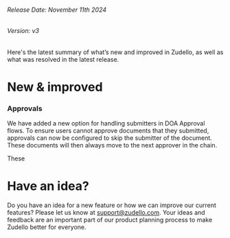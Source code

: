 ###### Release Date: November 11th 2024  
###### Version: v3

Here's the latest summary of what’s new and improved in Zudello, as well as what was resolved in the latest release.

# New & improved

### Approvals

We have added a new option for handling submitters in DOA Approval flows. To ensure users cannot  approve documents that they submitted, approvals can now be configured to skip the submitter of the document. These documents will then always move to the next approver in the chain.

These
# Have an idea?

Do you have an idea for a new feature or how we can improve our current features? Please let us know at [support@zudello.com](mailto:support@zudello.com). Your ideas and feedback are an important part of our product planning process to make Zudello better for everyone.
